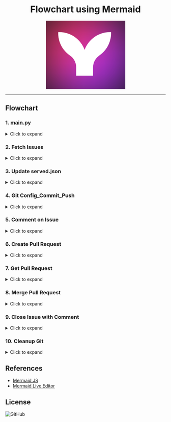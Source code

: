 <!--suppress HtmlDeprecatedAttribute -->

<div align="center">
  <h1>Flowchart using Mermaid</h1>
  <img src="title.png" alt="Pair Extraordinaire"/>
</div>

---

## Flowchart

### 1. [main.py](../main.py)

<details>
<summary>Click to expand</summary>

```mermaid
graph TD
    A[Start] --> B(Define Constants)
    B --> C(Change Working Directory)
    C --> D(Get GitHub Token)
    D --> E(Get Today's Date)
    E --> F[Fetch Issues]
    F --> G{Issues Exist?}
    G -- Yes --> H(Process Each Issue)
    G -- No --> Z(End)
    H --> I(Parse Issue Details)
    I --> J(Update served.json)
    J --> K(Git Operations)
    K --> L(Comment on Issue)
    L --> M(Create Pull Request)
    M --> N(Get Pull Requests)
    N --> O(Merge Pull Request)
    O --> P(Close Issue with Comment)
    P --> Q(Cleanup Git)
    Q --> F
    H --> H
    Q --> Z
    Z --> R(End)

```

</details>

### 2. Fetch Issues

<details>
<summary>Click to expand</summary>

```mermaid
graph LR
    A[fetch_issues] --> B(Set up GitHub API URL)
    B --> C(Set API Parameters)
    C --> D[issue_response = requests.get]
    D --> E{Response Status Code}
    E -- 200 --> F(Return issue_response.json)
    E -- Others --> G(Print Error Message)
    G --> H(Return None)

```

##### fetch_issue()

When the `fetch_issue` function is called, it set up the GitHub API URL, set API parameters, and make a
GET request to the GitHub API. If the response status code is 200, it returns the JSON data.
Otherwise, it prints an error message and returns `None`.

</details>

### 3. Update served.json

<details>
<summary>Click to expand</summary>

```mermaid
graph LR
    A[update_served_json] --> B(Try Block)
    B --> C[Open served_file]
    C --> D{File Exists?}
    D -- Yes --> E[Load JSON data]
    D -- No --> F[Pass]
    E --> G(Get Current Year, Month, Week, and Date)
    G --> H{JSON Structure Exists?}
    H -- No --> I[Create JSON Structure]
    H -- Yes --> J[Update JSON Data]
    J --> K[Write JSON data to file]
    K --> L[End]
    I --> L
    F --> L

```

##### update_served_json()

When the `update_served_json` function is called, it tries to open the `served.json` file. If the file exists,
the JSON data is loaded. otherwise it creates a empty data dict() Then, it goes on to check if the necessary
JSON structure exists for the current year, month, week, and date. If the structure does not exist,
it creates it. After that, it updates the JSON data with the required information and writes the updated
data back to the file.


</details>

### 4. Git Config_Commit_Push

<details>
<summary>Click to expand</summary>

```mermaid
graph LR
    A[git_config_commit_push] --> B(Config git user email)
    B --> C(Config git user name)
    C --> D(Create new branch)
    D --> E(Add changes)
    E --> F(Commit changes)
    F --> G(Push branch to remote repository)

```

#### git_config_commit_push()

when the`git_config_commit_push function`. The flow starts with configuring the git user email, followed by
configuring the git user name. Then, it creates a new branch using the specified branch_name. Next, it adds
the changes, commits them with a commit message that includes the issue_creator as co-author's 'NAME, EMAIL,
and today information. Finally, it pushes and publish the branch to the remote repository specified by the
GitHub URL.


</details>

### 5. Comment on Issue

<details>
<summary>Click to expand</summary>

```mermaid
graph LR
    A[comment_on_issue] --> B(Set up URL, Data, and Headers)
    B --> C(Make API POST request)
    C --> D{Response Status Code}
    D -- 201 --> E(Print "Comment added successfully.")
    D -- Others --> F(Print Error Message)

```

#### comment_on_issue()

When the `comment_on_issue` function is called, The flow starts with setting up the URL, data, and headers
for the API request. Then, it proceeds with making the API POST request to add the comment and obtain the
response. After that, it checks the response status code. If the status code is 201
(indicating a successful request), it prints "Comment added successfully." Otherwise,
it prints an error message that includes the response text.


</details>

### 6. Create Pull Request

<details>
<summary>Click to expand</summary>

```mermaid
graph LR
    A[create_pull_request] --> B(Set up URL, Headers, and Data)
    B --> C(Make API POST request)
    C --> D{Response Status Code}
    D -- 201 --> E(Print "Pull request created successfully.")
    D -- Others --> F(Print Error Message)

```

#### create_pull_request()

When the `create_pull_request` function is called, The flow starts with setting up the URL, headers, and data
for the API request. Then, it proceeds with making the API POST request to create the pull request and obtain
the response. After that, it checks the response status code. If the status code is 201
(indicating a successful request), it prints "Pull request created successfully." Otherwise,
it prints an error message that includes the response text


</details>

### 7. Get Pull Request

<details>
<summary>Click to expand</summary>

```mermaid
graph LR
    A[get_pull_requests] --> B(Set up URL, Headers, and Parameters)
    B --> C(Make API GET request)
    C --> D{Response Status Code}
    D -- 200 --> E(Get Pull Requests)
    D -- Others --> F(Print Error Message)

```

#### get_pull_requests()

When the `get_pull_requests` function is called, The flow starts with setting up the URL, headers, and
parameters for the API request. Then, it proceeds with making the API GET request to retrieve the pull
requests and obtain the response. After that, it checks the response status code. If the status code is 200
(indicating a successful request), it retrieves the pull requests from the response and returns them.
Otherwise, it prints an error message that includes the response text and returns None.


</details>

### 8. Merge Pull Request

<details>
<summary>Click to expand</summary>

```mermaid
graph LR
    A[merge_pull_request] --> B(Set up URL, Headers, and Data)
    B --> C(Make API PUT request)
    C --> D{Response Status Code}
    D -- 200 --> E(Print "Pull request merged successfully.")
    D -- Others --> F(Print Error Message)

```

#### merge_pull_request()

When the `merge_pull_request` function is called,The flow starts with setting up the URL, headers, and data
for the API request. Then, it proceeds with making the API PUT request to merge the pull request and obtain
the response. After that, it checks the response status code. If the status code is 200
(indicating a successful request), it prints "Pull request merged successfully." Otherwise,
it prints an error message that includes the response text.


</details>

### 9. Close Issue with Comment

<details>
<summary>Click to expand</summary>

```mermaid
graph LR
    A[close_issue_with_comment] --> B(Set up URLs and Headers)
    B --> C(Add comment to closed issue)
    C --> D{Response Status Code}
    D -- 201 --> E(Print "Comment added successfully.")
    D -- Others --> F(Print Error Message)
    F --> G(Close the issue)
    G --> H{Response Status Code}
    H -- 200 --> I(Print "Issue closed successfully.")
    H -- Others --> J(Print Error Message)

```

#### close_issue_with_comment()

When the `close_issue_with_comment` function is called, The flow starts with setting up the URLs and headers
for the API requests. Then, it proceeds with adding a comment to the closed issue using the comment URL and
the provided data. After adding the comment, it checks the response status code. If the status code is 201
(indicating a successful request), it prints "Comment added successfully." Otherwise, it prints an error
message that includes the response text.

If the comment is added successfully, the flow continues to close the issue by sending a PATCH request to the
issue URL with the appropriate data. Then, it checks the response status code again. If the status code is 200
(indicating a successful request), it prints "Issue closed successfully." Otherwise, it prints an error
message that includes the response text.


</details>

### 10. Cleanup Git

<details>
<summary>Click to expand</summary>

```mermaid
graph LR
    A[git_cleanup] --> B(Checkout main branch)
    B --> C(Delete local branch)
    C --> D(Delete remote branch)
    D --> E(Fetch with prune)
    E --> F(Pull main branch)

```

#### git_cleanup()

When the `git_cleanup` function is called, The flow starts with checking out the main branch. Then, it
proceeds with deleting the local branch specified by branch_name. After that, it deletes the corresponding
remote branch using the GitHub URL, GITHUB_PAT, AUTHOR_NAME, repository_name, and branch_name. Next,
it fetches the latest changes and prunes deleted branches. Finally, it pulls the latest changes from the main
branch.


</details>

## References

- [Mermaid JS](https://mermaid-js.github.io/mermaid/#/)
- [Mermaid Live Editor](https://mermaid-js.github.io/mermaid-live-editor)

## License

![GitHub](https://img.shields.io/github/license/prakash4844/get-pair-extraordinaire?style=for-the-badge)